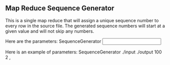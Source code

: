 Map Reduce Sequence Generator
-----------------------------

This is a single map reduce that will assign a unique sequence number to every row in the source file.  The generated sequence numbers will start at a given value and will not skip any numbers.

Here are the parameters:
SequenceGenerator <input> <output> <startingSeq> <numberOfReducers> <delimiter>

Here is an example of parameters:
SequenceGenerator ./input ./output 100 2 ,